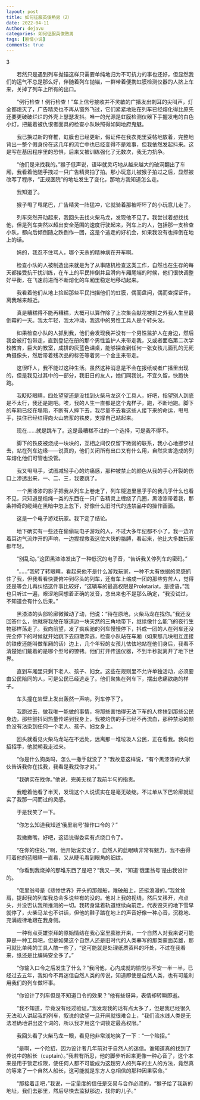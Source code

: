 ```yaml
---
layout: post
title: 如何征服英俊熟男（2）
date: 2022-04-11
Author: dejavu
categories: 如何征服英俊熟男
tags: [剧情小说]
comments: true
--- 
```

3

&emsp;&emsp;若然只是遇到列车抛锚这样只需要单纯地归为不可抗力的事也还好，但显然我们的运气不总是那么好，伴随着列车抛锚，一群带着便携虹膜检测仪器的人挤上车来，关掉了列车上所有的出口。  

&emsp;&emsp;“例行检查！例行检查！”车上信号接收并不灵敏的广播发出刺耳的尖叫声，灯全都熄灭了，广告精灵也不再从窗外飞过，它们紧紧地贴在列车已经熔化得比原先还要更破破烂烂的外壳上瑟瑟发抖。唯一的光源是虹膜检测仪器下手握发电的白色小灯，把戴着被仇恨者面具的检查小队映照得如同地府鬼魅。  

&emsp;&emsp;我已换过新的脊椎，虹膜也已经更新，假证件在我衣兜里妥帖地放着，完整地背出一整个假身份在这几年的流亡中也已经变得不是难事，但我依然发起抖来。这是写在基因程序里的恐惧，后来又被训练强化了无数次，我无力抗争。  

&emsp;&emsp;“他们是来找我的。”猴子低声说，语毕就灵巧地从越来越大的破洞翻出了车厢，我看着他随手拽过一只广告精灵拍了拍。那小玩意儿被猴子拍过之后，显然被改写了程序，“正规医院”的地址发生了变化，那地方我知道怎么走。  

&emsp;&emsp;我知道了。  

&emsp;&emsp;猴子甩了甩尾巴，广告精灵一阵猛冲，它就骑着那被吓坏了的小玩意儿走了。  

&emsp;&emsp;列车突然开动起来，我回头去找火柴马龙，发现他不见了。我尝试着想找找他，但是列车突然以超出安全范围的速度行驶起来，列车上的人，包括那一支检查小队，都向后倾倒随之跌倒作一团，这是个逃走的好机会，如果我没有也摔倒在地上的话。  

&emsp;&emsp;妈的，我忍不住骂人，哪个天杀的精神病在开车啊。  

&emsp;&emsp;检查小队的人被制造出来就是为了从事随机检查这类工作，自然也在生存的每天都接受抗干扰训练，在车上的平民摔倒并且滑向车厢尾端的时候，他们很快调整好平衡，在飞速前进而不断熔化的车厢里稳定地移动起来。  

&emsp;&emsp;我看着他们从地上捡起那些平民扫描他们的虹膜，偶而盘问，偶而查探证件，离我越来越近。  

&emsp;&emsp;真是糟糕得不能再糟糕，大概可以算作除了上次集会献花被抓之外我人生里最倒霉的一天。我太年轻，我太冲动，我选中的男性工具人是个转头没。  

&emsp;&emsp;如果检查小队的人抓到我，他们会发现我并没有一个男性监护人在身边，然后我会被打包带走，直到登记在册的那个男性监护人来带走我，又或者面临第二次学校教育，巨大的教室，成排的灰蓝色课桌，能够探查到任何一张女孩儿面孔的无死角摄像头，然后带着残次品的标签等着另一个金主来带走。  

&emsp;&emsp;这很吓人，我不能过这种生活。虽然这种消息是不会在报纸或者广播里出现的，但是我见过其中的一部分，我旧日的友人，她们同我说，不宜久留，快跑快跑。  

&emsp;&emsp;我眨眨眼睛，四处望望还是没找到火柴马龙这个工具人，好吧，指望别人到底是不太行，我还是跑吧。唉，我的人生一直都是这个鬼样子，跑，不断地跑。脚下的车厢已经在塌陷，不断有人摔下去，我尽量不去看这些人接下来的命运，甩甩手，扶住已经红得向火山岩浆的铁皮，支撑自己站起来。  

&emsp;&emsp;现在......就是跳车了。这是最糟糕不过的一个选择，可是我不得不。  

&emsp;&emsp;脚下的铁皮被烧成一块块的，互相之间仅仅留下微弱的联系，我小心地挪步过去，站在列车边缘——说真的，他们关闭所有出口又有什么用，自然灾害造成的列车熔化他们可管也没管。  

&emsp;&emsp;我又甩甩手，试图减轻手心的灼痛感，那种被禁止的颜色从我的手心开裂的伤口上渗透出来，一、二、三，我要跳了。  

&emsp;&emsp;一个黑漆漆的影子把我从列车上卷走了，列车隧道里黑乎乎的我几乎什么也看不见，只知道是缆绳一类的东西在一只广告精灵上缠绕了几圈，黑漆漆带着我，那条神奇的缆绳在黑暗中忽上忽下，好像什么旧时代的违禁品中的操作画面。  

&emsp;&emsp;这是一个电子游戏玩家。我下定了结论。  

&emsp;&emsp;地下确实有一些还在偷偷玩电子游戏的人，不过大多年纪都不小了。我一边听着耳边气流炸开的声响，一边捏捏救我这位大侠的胳膊，看起来，他比大多数玩家都年轻。  

&emsp;&emsp;“别乱动。”这团黑漆漆发出了一种低沉的电子音，“告诉我关停列车的密码。”  

&emsp;&emsp;“......”我转了转眼睛，看起来他不是什么游戏玩家，一种不太有依据的灵感抓住了我，但我看看快要俯冲到尽头的列车，还有车上缩成一团的那些穷苦人，觉得还是等会儿再纠结这件事比较好，“这辆车的最高权限是Proletariat，是德语，”我也只听过一遍，艰涩地回想着正确的发音，念出来也不是那么确定，“我没试过，不知道会有什么后果。”  

&emsp;&emsp;黑漆漆的头部轮廓微微动了动，他说：“待在原地，火柴马龙在找你。”我还没回答什么，他就将我放在隧道边一块天然的三角地带下，继续像什么能飞的夜行生物那样荡走了。我向前望，发了疯疾驰的列车慢慢停下，抖成一团的人在列车还没完全停下的时候就开始跳下去四散奔逃，检查小队站在车厢（如果那几块相互连接的铁皮还能叫做车厢的话）边上，几个年轻的女孩儿怯怯地站在他们身后，我看不清楚她们戴着的是哪个型号的镣铐。他们打开传送仪器，不到半秒就离开了地下世界。  

&emsp;&emsp;直到车厢里只剩下老人、孩子、妇女。这些在规则里不允许单独活动，必须要由公民陪同的人，可是公民已经逃走了。他们聚集在列车下，摆出悲痛欲绝的样子。  

&emsp;&emsp;车头撞在岩壁上发出轰然一声响，列车停下了。  

&emsp;&emsp;我跑过去，做我唯一能做的事情，将那些害怕得无法下车的人搀扶到那些公民身边，那些颤抖同热量传递到我身上，我被灼伤的手已经不再流血，那种禁忌的颜色没有沾染到任何一个老人、孩子、妇女身上。  

&emsp;&emsp;回头就看见火柴马龙站在不远处，远离那一堆垃圾人公民，正在看我。我向他招招手，他就朝我走过来。  

&emsp;&emsp;“你是什么狗类吗，怎么一撒手就没了？”我故意这样说，“有个黑漆漆的大家伙告诉我你在找我，我看是我找你才对。”  

&emsp;&emsp;“我确实在找你。”他说，完美无视了我前半句的指责。  

&emsp;&emsp;我瞪着他看了半天，发现这个人说谎实在是毫无破绽。不过单从下巴轮廓就证实了我那一闪而过的灵感。  

&emsp;&emsp;于是我笑了一下。  

&emsp;&emsp;“你怎么知道我知道‘俄里翁号’操作口令的？”  

&emsp;&emsp;我撇撇嘴，好吧，这话说得委实有点绕口令了。  

&emsp;&emsp;“在你的住处，”啊，他开始说实话了，自然人的蓝眼睛非常有魅力，我不由得盯着他的蓝眼睛一直看，又从睫毛看到眼角的细纹。  

&emsp;&emsp;“你看到我烧掉的那堆东西了是吧？”我又一笑，“知道‘俄里翁号’是由我设计的。  

&emsp;&emsp;“俄里翁号是《悲惨世界》开头的那艘船，难破船上，还挺浪漫的。”我耸耸肩，提起我的列车我总会多说些有的没的。他对上我的视线，然后又移开，点点头，并没否认我所推测的一切。我转身延着轨道继续向前走，代表毁灭的地下雪早就停了，火柴马龙也不讲话，但他的鞋子踏在地上的声音好像一种心音，沉稳地、充满规律地跟在我身侧。  

&emsp;&emsp;一种有点英雄崇拜的原始情结在我心室里膨胀开来，一个自然人对我来说可能算是一种工具吧，但是如果这个自然人还是旧时代的人类摹写的那类蒙面英雄，那可就比单纯的工具人酷一些了，“这可能就是处理纸质资料的坏处，不过在我看来，纸还是比编码安全多了。”  

&emsp;&emsp;“你输入口令之后发生了什么？”我问他，心内成就的愉悦与不安一半一半，已经过去五年，我如今不再迷信自然人类的传说，知道即使是自然人类，也有可能利用我们的列车做坏事。  

&emsp;&emsp;“你设计了列车但是不知道口令的效果？”他有些讶异，表情却转瞬即逝。  

&emsp;&emsp;“我不知道，毕竟没有经过验证。”我发现我的话有点太多了，但是我已经很久无法和人讲起我的列车，叙说的欲望一旦开闸就很难合上，“我们流水线人类是无法准确地讲出这个词的，所以我才用这个词锁定最高权限。”  

&emsp;&emsp;我回头看了火柴马龙一眼，看见他非常浅地笑了一下：“一个险招。”  

&emsp;&emsp;“是啊，一个险招，因为设计者几年前对于自然人的迷信。谁知道真的找到了传说中的船长（captain）。”我若有所思，他的脚步听起来更像一种心音了，这个本来是用于锁定权限，使任何人都不可能成为这趟穷人的列车的主人的方法，竟然真的等来了一个自然人船长，这可能就是东方人总相信的那种因果宿命。”  

&emsp;&emsp;“那接着走吧，”我说，一定量度的信任是交易与合作必须的，“猴子给了我新的地址，我们去那里，然后尽快去监狱那边，找你的儿子。”  